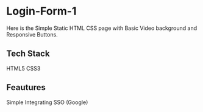 # Login-Form-1
Here is the Simple Static HTML CSS page with Basic Video background and Responsive Buttons.

## Tech Stack
HTML5 
CSS3 

## Feautures
Simple 
Integrating SSO (Google)
